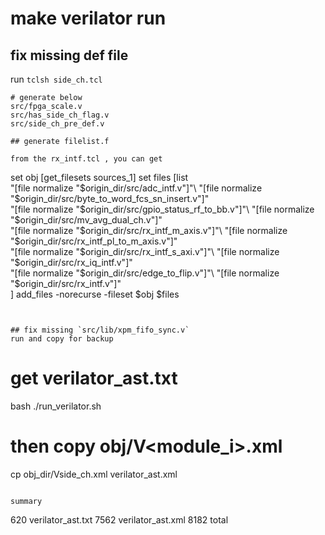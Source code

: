 
# make verilator run

## fix missing def file 

run `tclsh side_ch.tcl`
```
# generate below 
src/fpga_scale.v
src/has_side_ch_flag.v
src/side_ch_pre_def.v

## generate filelist.f

from the rx_intf.tcl , you can get 
```
set obj [get_filesets sources_1]
set files [list \
 "[file normalize "$origin_dir/src/adc_intf.v"]"\
 "[file normalize "$origin_dir/src/byte_to_word_fcs_sn_insert.v"]"\
 "[file normalize "$origin_dir/src/gpio_status_rf_to_bb.v"]"\
 "[file normalize "$origin_dir/src/mv_avg_dual_ch.v"]"\
 "[file normalize "$origin_dir/src/rx_intf_m_axis.v"]"\
 "[file normalize "$origin_dir/src/rx_intf_pl_to_m_axis.v"]"\
 "[file normalize "$origin_dir/src/rx_intf_s_axi.v"]"\
 "[file normalize "$origin_dir/src/rx_iq_intf.v"]"\
 "[file normalize "$origin_dir/src/edge_to_flip.v"]"\
 "[file normalize "$origin_dir/src/rx_intf.v"]"\
]
add_files -norecurse -fileset $obj $files
```


## fix missing `src/lib/xpm_fifo_sync.v`
run and copy for backup
```
# get verilator_ast.txt
bash ./run_verilator.sh

# then copy obj/V<module_i>.xml
cp obj_dir/Vside_ch.xml verilator_ast.xml


```

summary
```
   620 verilator_ast.txt
  7562 verilator_ast.xml
  8182 total
```
